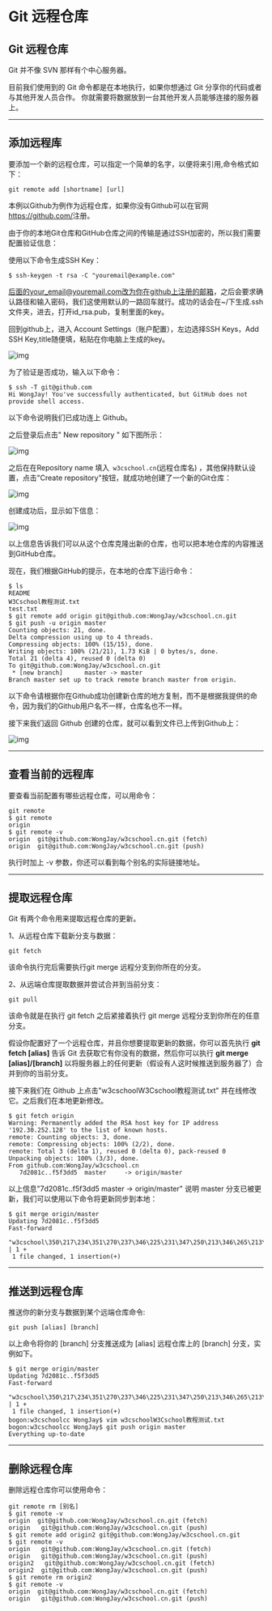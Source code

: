 # Git 远程仓库


## Git 远程仓库

Git 并不像 SVN 那样有个中心服务器。

目前我们使用到的 Git 命令都是在本地执行，如果你想通过 Git 分享你的代码或者与其他开发人员合作。 你就需要将数据放到一台其他开发人员能够连接的服务器上。


------

## 添加远程库

要添加一个新的远程仓库，可以指定一个简单的名字，以便将来引用,命令格式如下：

```
git remote add [shortname] [url]
```

本例以Github为例作为远程仓库，如果你没有Github可以在官网<https://github.com/>注册。



由于你的本地Git仓库和GitHub仓库之间的传输是通过SSH加密的，所以我们需要配置验证信息：

使用以下命令生成SSH Key：

```
$ ssh-keygen -t rsa -C "youremail@example.com"
```

后面的your_email@youremail.com改为你在github上注册的邮箱，之后会要求确认路径和输入密码，我们这使用默认的一路回车就行。成功的话会在~/下生成.ssh文件夹，进去，打开id_rsa.pub，复制里面的key。

回到github上，进入 Account Settings（账户配置），左边选择SSH Keys，Add SSH Key,title随便填，粘贴在你电脑上生成的key。

![img](https://7n.w3cschool.cn/attachments/day_160929/201609291616226480.png)

为了验证是否成功，输入以下命令：

```
$ ssh -T git@github.com
Hi WongJay! You've successfully authenticated, but GitHub does not provide shell access.
```

以下命令说明我们已成功连上 Github。

之后登录后点击" New repository " 如下图所示：

![img](https://7n.w3cschool.cn/attachments/day_160929/201609291556118344.png)

之后在在Repository name 填入` w3cschool.cn`(远程仓库名) ，其他保持默认设置，点击"Create repository"按钮，就成功地创建了一个新的Git仓库：

![img](https://7n.w3cschool.cn/attachments/day_160929/201609291555152907.png)

创建成功后，显示如下信息：

![img](https://7n.w3cschool.cn/attachments/day_160929/201609291557318743.png)

以上信息告诉我们可以从这个仓库克隆出新的仓库，也可以把本地仓库的内容推送到GitHub仓库。

现在，我们根据GitHub的提示，在本地的仓库下运行命令：

```
$ ls
README
W3Cschool教程测试.txt
test.txt
$ git remote add origin git@github.com:WongJay/w3cschool.cn.git
$ git push -u origin master
Counting objects: 21, done.
Delta compression using up to 4 threads.
Compressing objects: 100% (15/15), done.
Writing objects: 100% (21/21), 1.73 KiB | 0 bytes/s, done.
Total 21 (delta 4), reused 0 (delta 0)
To git@github.com:WongJay/w3cschool.cn.git
 * [new branch]      master -> master
Branch master set up to track remote branch master from origin.
```

以下命令请根据你在Github成功创建新仓库的地方复制，而不是根据我提供的命令，因为我们的Github用户名不一样，仓库名也不一样。

接下来我们返回 Github 创建的仓库，就可以看到文件已上传到Github上：

![img](https://7n.w3cschool.cn/attachments/day_160929/201609291635442201.png)

------

## 查看当前的远程库

要查看当前配置有哪些远程仓库，可以用命令：

```
git remote
$ git remote
origin
$ git remote -v
origin  git@github.com:WongJay/w3cschool.cn.git (fetch)
origin  git@github.com:WongJay/w3cschool.cn.git (push)
```

执行时加上 -v 参数，你还可以看到每个别名的实际链接地址。

------

## 提取远程仓库

Git 有两个命令用来提取远程仓库的更新。

1、从远程仓库下载新分支与数据：

```
git fetch
```

该命令执行完后需要执行git merge 远程分支到你所在的分支。

2、从远端仓库提取数据并尝试合并到当前分支：

```
git pull
```

该命令就是在执行 git fetch 之后紧接着执行 git merge 远程分支到你所在的任意分支。

假设你配置好了一个远程仓库，并且你想要提取更新的数据，你可以首先执行 **git fetch [alias]** 告诉 Git 去获取它有你没有的数据，然后你可以执行 **git merge [alias]/[branch]** 以将服务器上的任何更新（假设有人这时候推送到服务器了）合并到你的当前分支。

接下来我们在 Github 上点击"w3cschoolW3Cschool教程测试.txt" 并在线修改它。之后我们在本地更新修改。

```
$ git fetch origin
Warning: Permanently added the RSA host key for IP address '192.30.252.128' to the list of known hosts.
remote: Counting objects: 3, done.
remote: Compressing objects: 100% (2/2), done.
remote: Total 3 (delta 1), reused 0 (delta 0), pack-reused 0
Unpacking objects: 100% (3/3), done.
From github.com:WongJay/w3cschool.cn
   7d2081c..f5f3dd5  master     -> origin/master
```

以上信息"7d2081c..f5f3dd5 master -> origin/master" 说明 master 分支已被更新，我们可以使用以下命令将更新同步到本地：

```
$ git merge origin/master
Updating 7d2081c..f5f3dd5
Fast-forward
 "w3cschool\350\217\234\351\270\237\346\225\231\347\250\213\346\265\213\350\257\225.txt" | 1 +
 1 file changed, 1 insertion(+)
```

------

## 推送到远程仓库

推送你的新分支与数据到某个远端仓库命令:

```
git push [alias] [branch]
```

以上命令将你的 [branch] 分支推送成为 [alias] 远程仓库上的 [branch] 分支，实例如下。

```
$ git merge origin/master
Updating 7d2081c..f5f3dd5
Fast-forward
 "w3cschool\350\217\234\351\270\237\346\225\231\347\250\213\346\265\213\350\257\225.txt" | 1 +
 1 file changed, 1 insertion(+)
bogon:w3cschoolcc WongJay$ vim w3cschoolW3Cschool教程测试.txt 
bogon:w3cschoolcc WongJay$ git push origin master
Everything up-to-date
```

------

## 删除远程仓库

删除远程仓库你可以使用命令：

```
git remote rm [别名]
$ git remote -v
origin  git@github.com:WongJay/w3cschool.cn.git (fetch)
origin   git@github.com:WongJay/w3cschool.cn.git (push)
$ git remote add origin2 git@github.com:WongJay/w3cschool.cn.git
$ git remote -v
origin   git@github.com:WongJay/w3cschool.cn.git (fetch)
origin   git@github.com:WongJay/w3cschool.cn.git (push)
origin2   git@github.com:WongJay/w3cschool.cn.git (fetch)
origin2  git@github.com:WongJay/w3cschool.cn.git (push)
$ git remote rm origin2
$ git remote -v
origin  git@github.com:WongJay/w3cschool.cn.git (fetch)
origin   git@github.com:WongJay/w3cschool.cn.git (push)
```

